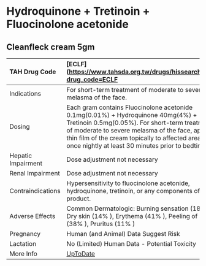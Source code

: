 # Hydroquinone + Tretinoin + Fluocinolone acetonide

## Cleanfleck cream 5gm

| TAH Drug Code      | [ECLF](https://www.tahsda.org.tw/drugs/hissearch.php?drug_code=ECLF                                                                                                                                                                                                                        |
|:-------------------|:-------------------------------------------------------------------------------------------------------------------------------------------------------------------------------------------------------------------------------------------------------------------------------------------|
| Indications        | For short-term treatment of moderate to severe melasma of the face.                                                                                                                                                                                                                        |
| Dosing             | Each gram contains Fluocinolone acetonide 0.1mg(0.01%) + Hydroquinone 40mg(4%) + Tretinoin 0.5mg(0.05%). For short-term treatment of moderate to severe melasma of the face, apply a thin film of the cream topically to affected areas once nightly at least 30 minutes prior to bedtime. |
| Hepatic Impairment | Dose adjustment not necessary                                                                                                                                                                                                                                                              |
| Renal Impairment   | Dose adjustment not necessary                                                                                                                                                                                                                                                              |
| Contraindications  | Hypersensitivity to fluocinolone acetonide, hydroquinone, tretinoin, or any components of the product.                                                                                                                                                                                     |
| Adverse Effects    | Common Dermatologic: Burning sensation (18% ), Dry skin (14% ), Erythema (41% ), Peeling of skin (38% ), Pruritus (11% )                                                                                                                                                                   |
| Pregnancy          | Human (and Animal) Data Suggest Risk                                                                                                                                                                                                                                                       |
| Lactation          | No (Limited) Human Data - Potential Toxicity                                                                                                                                                                                                                                               |
| More Info          | [UpToDate](https://www.uptodate.com/contents/hydroquinone-and-tretinoin-and-fluocinolone-acetonide-drug-information)                                                                                                                                                                       |

